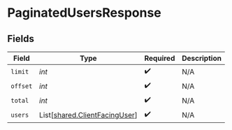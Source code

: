 # PaginatedUsersResponse


## Fields

| Field                                                                    | Type                                                                     | Required                                                                 | Description                                                              |
| ------------------------------------------------------------------------ | ------------------------------------------------------------------------ | ------------------------------------------------------------------------ | ------------------------------------------------------------------------ |
| `limit`                                                                  | *int*                                                                    | :heavy_check_mark:                                                       | N/A                                                                      |
| `offset`                                                                 | *int*                                                                    | :heavy_check_mark:                                                       | N/A                                                                      |
| `total`                                                                  | *int*                                                                    | :heavy_check_mark:                                                       | N/A                                                                      |
| `users`                                                                  | List[[shared.ClientFacingUser](../../models/shared/clientfacinguser.md)] | :heavy_check_mark:                                                       | N/A                                                                      |